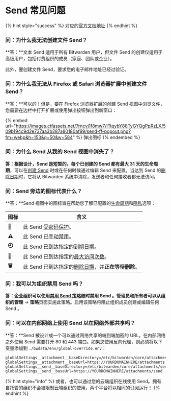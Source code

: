 # Send 常见问题

{% hint style="success" %}
对应的[官方文档地址](https://bitwarden.com/help/article/send-faqs/)
{% endhint %}

### 问：为什么我无法创建文件 Send？ <a href="#q-why-cant-i-create-a-file-send" id="q-why-cant-i-create-a-file-send"></a>

**答：**文本 Send 适用于所有 Bitwarden 用户，但文件 Send 的创建仅适用于高级用户，包括付费组织的成员（家庭、团队或企业）。

此外，要创建文件 Send，要求您的电子邮件地址已经过验证。

### 问：为什么我无法从 Firefox 或 Safari 浏览器扩展中创建文件 Send？ <a href="#q-why-cant-i-create-a-file-send-from-firefox-or-safari-browser-extension" id="q-why-cant-i-create-a-file-send-from-firefox-or-safari-browser-extension"></a>

**答：**可以的！但是，要在 Firefox 浏览器扩展的创建 Send 视图中浏览文件，您需要在边栏中打开扩展或使用弹出按钮弹出到新窗口：

{% embed url="https://images.ctfassets.net/7rncvj1f8mw7/lTtqybY88TyGYQgPpRzLX/509b194c9d2e737aa3b287a80180af99/send-ff-popout.png?fm=webp&h=153&q=50&w=584" %}
弹出图标
{% endembed %}

### 问：为什么 Send 从我的 Send 视图中消失了？ <a href="#q-why-are-sends-missing-from-my-send-view" id="q-why-are-sends-missing-from-my-send-view"></a>

**答：**根据设计，Send 是短暂的。每个已创建的 Send 都有**最大 31 天的生命周期**，可以在[创建 Send](create-a-send.md) 时或在任何时候通过编辑 Send 来配置。当达到 Send 的[删除日期](send-lifespan.md#deletion-date)时，它将从 Bitwarden 系统中清除，发送者和任何接收者都无法访问。

### 问：Send 旁边的图标代表什么？ <a href="#q-what-do-the-icons-next-to-my-sends-indicate" id="q-what-do-the-icons-next-to-my-sends-indicate"></a>

**答：**Send 视图中的图标旨在帮助您了解已配置的[生命周期](send-lifespan.md)和[隐私](send-privacy.md)选项：

| 图标‎     | ‎含义                                                                        |
| ------- | -------------------------------------------------------------------------- |
| **🔑**  | ‎此 Send ‎‎[受密码保护‎‎](send-privacy.md#send-passwords)。‎                      |
| **⚠️**  | ‎此 Send 已‎‎[手动禁用](send-lifespan.md#manually-disable-or-delete)‎‎。‎         |
| **🕘**  | ‎此 Send 已到达指定的‎‎[到期日期‎‎](send-lifespan.md#expiration-date)。‎               |
| **🚫**  | ‎此 Send 已到达指定‎‎的[最大访问次数](send-lifespan.md#maximum-access-count)‎‎。‎        |
| **🗑️** | ‎此 Send 已到达指定的‎‎[删除日期](send-lifespan.md#deletion-date)‎‎，并‎**‎正在等待删除‎‎**。‎ |

### 问：我可以为组织禁用 Send 吗？ <a href="#q-can-i-disable-send-for-my-organization" id="q-can-i-disable-send-for-my-organization"></a>

**答：**企业组织可以使用[禁用 Send 策略](../../admin-console/organization-basics/enterprise-policies.md#disable-send)随时禁用 Send 。管理员和所有者可以从组织的**管理** → **策略**页面实施此策略。启用该策略将阻止组织成员创建或编辑任何 Send 。

### 问：可以在内部网络上使用 Send 以在网络外部共享吗？ <a href="#q-can-send-be-used-on-an-internal-network-to-share-outside-of-the-network" id="q-can-send-be-used-on-an-internal-network-to-share-outside-of-the-network"></a>

**答：**Send 被设计成一个可以通过网络共享的端到端加密的 URL。在内部网络之外使用 Send 需要打开 80 和 443 端口。如果您使用反向代理，则必须将以下变量添加到 `./bwdata/env/global-override.env`：

```
globalSettings__attachment__baseDirectory=/etc/bitwarden/core/attachments
globalSettings__attachment__baseUrl=https://YOURDOMAINHERE/attachments
globalSettings__send__baseDirectory=/etc/bitwarden/core/attachments/send
globalSettings__send__baseUrl=https://YOURDOMAINHERE/attachments/send
```

{% hint style="info" %}
或者，也可以通过您的云端组织在线使用 Send。拥有自托管的组织不会被限制云端组织的使用，两个平台将以相同的订阅运行！
{% endhint %}
